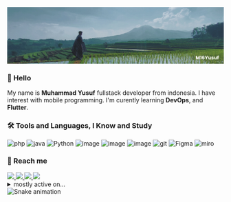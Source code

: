 <!-- 
**M16Yusuf/M16Yusuf** is a ✨ _special_ ✨ repository because its `README.md` (this file) appears on your GitHub profile. -->

<a href="https://linktr.ee/M16Yusuf" target="#">
    <img align="center" width="840px" src="img/bannergit-Manglayang.png">
</a>
<!-- https://i.imgur.com/wZaLJ4Z.png -->

### :wave: Hello 

My name is **Muhammad Yusuf** fullstack developer from indonesia. I have interest with mobile programming. I'm curently learning **DevOps**, and **Flutter**.

### 🛠️ Tools and Languages, I Know and Study

![php](https://img.shields.io/badge/PHP-777BB4?style=flat&logo=php&logoColor=white) ![java](https://img.shields.io/badge/Java-ED8B00?style=flat&logo=java&logoColor=white) ![Python](https://img.shields.io/badge/Python-FFD43B?style=flat&logo=python&logoColor=blue) ![image](https://img.shields.io/badge/Bootstrap-563D7C?style=flat&logo=bootstrap&logoColor=white) ![image](https://img.shields.io/badge/Codeigniter-EF4223?style=flat&logo=codeigniter&logoColor=white) ![image](https://img.shields.io/badge/-VSCode-007ACC?style=flat&logo=visual-studio-code&logoColor=white) ![git](https://img.shields.io/badge/-Git-F05032?style=flat&logo=git&logoColor=white) ![Figma](https://img.shields.io/badge/-Figma-F24E1E?style=flat&logo=figma&logoColor=white) ![miro](https://img.shields.io/badge/-Miro-FFD02F?style=flat&logo=miro&logoColor=white)

### 🤝 Reach me 

<a href="https://www.linkedin.com/in/m16yusuf/">
<img src="https://img.shields.io/badge/LinkedIn-0077B5?style=flat&logo=linkedin&logoColor=white" >
</a>

<a href="https://twitter.com/M16Yusuf">
<img src="https://img.shields.io/badge/Twitter-0077b5?style=flat&logo=Twitter&logoColor=white" >
</a>

<a href="https://www.instagram.com/M16Yusuf/">
<img src="https://img.shields.io/badge/Instagram-E4405F?style=flat&logo=Instagram&logoColor=white" >
</a>

<a href="https://facebook.com/m16yusuff">
<img src="https://img.shields.io/badge/Facebook-1877F2?style=flat&logo=facebook&logoColor=white" >
</a>

<br>
<details><summary>mostly active on... </summary>

[![Discord Presence](https://lanyard.cnrad.dev/api/315664173021528068?hideBadges=false&idleMessage=currently%20offline%20...)](https://discord.com/users/315664173021528068)
</details>


<!-- <picture>
  <source media="(prefers-color-scheme: dark)" srcset="https://raw.githubusercontent.com/M16Yusuf/M16Yusuf/output/pacman-contribution-graph-dark.svg">
  <source media="(prefers-color-scheme: light)" srcset="https://raw.githubusercontent.com/M16Yusuf/M16Yusuf/output/pacman-contribution-graph.svg">
  <img alt="pacman contribution graph" src="https://raw.githubusercontent.com/M16Yusuf/M16Yusuf/output/pacman-contribution-graph.svg">
</picture> -->


<img src="https://raw.githubusercontent.com/M16Yusuf/M16Yusuf/output/snake.svg" alt="Snake animation" />
